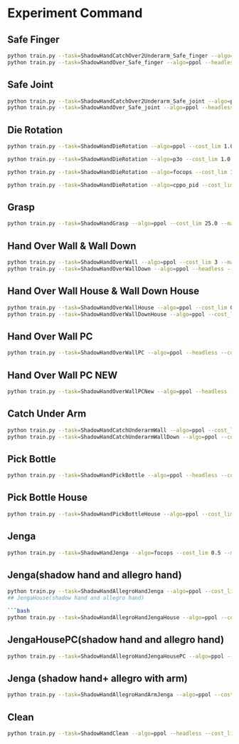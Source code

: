# Experiment Command

## Safe Finger

```bash
python train.py --task=ShadowHandCatchOver2Underarm_Safe_finger --algo=ppol --headless --cost_lim 25.0 --max_iterations=1000000 --rl_device=cuda:0
python train.py --task=ShadowHandOver_Safe_finger --algo=ppol --headless --cost_lim 25.0 --max_iterations=1000000 --rl_device=cuda:0
```

## Safe Joint

```bash
python train.py --task=ShadowHandCatchOver2Underarm_Safe_joint --algo=ppol --headless --cost_lim 25.0 --max_iterations=1000000 --rl_device=cuda:0
python train.py --task=ShadowHandOver_Safe_joint --algo=ppol --headless --cost_lim 25.0 --max_iterations=1000000 --rl_device=cuda:0
```

## Die Rotation

```bash
python train.py --task=ShadowHandDieRotation --algo=ppol --cost_lim 1.0 --max_iterations=1000000 --rl_device=cuda:0 --headless  --num_envs=2048

python train.py --task=ShadowHandDieRotation --algo=p3o --cost_lim 1.0 --max_iterations=1000000 --rl_device=cuda:1 --headless  --num_envs=2048

python train.py --task=ShadowHandDieRotation --algo=focops --cost_lim 1.0 --max_iterations=1000000 --rl_device=cuda:2 --headless  --num_envs=2048

python train.py --task=ShadowHandDieRotation --algo=cppo_pid --cost_lim 1.0 --max_iterations=1000000 --rl_device=cuda:3  --headless  --num_envs=2048
```

## Grasp

```bash
python train.py --task=ShadowHandGrasp --algo=ppol --cost_lim 25.0 --max_iterations=1000000 --rl_device=cuda:0 --debug --num_envs=1
```

## Hand Over Wall & Wall Down

```bash
python train.py --task=ShadowHandOverWall --algo=ppol --cost_lim 3 --max_iterations=1000000 --rl_device=cuda:0 --headless
python train.py --task=ShadowHandOverWallDown --algo=ppol --headless --cost_lim 3 --max_iterations=1000000 --rl_device=cuda:0
```

## Hand Over Wall House & Wall Down House

```bash
python train.py --task=ShadowHandOverWallHouse --algo=ppol --cost_lim 0.5 --max_iterations=1000000 --rl_device=cuda:0
python train.py --task=ShadowHandOverWallDownHouse --algo=ppol --cost_lim 0.5 --max_iterations=1000000 --rl_device=cuda:0 --num_envs=1
```

## Hand Over Wall PC

```bash
python train.py --task=ShadowHandOverWallPC --algo=ppol --headless --cost_lim 0.5 --max_iterations=1000000 --rl_device=cuda:0
```

## Hand Over Wall PC NEW

```bash
python train.py --task=ShadowHandOverWallPCNew --algo=ppol --headless --cost_lim 0.5 --max_iterations=1000000 --rl_device=cuda:7 --headless
```

## Catch Under Arm

```bash
python train.py --task=ShadowHandCatchUnderarmWall --algo=ppol --cost_lim 0.5 --max_iterations=1000000 --rl_device=cuda:0 --num_envs=2
python train.py --task=ShadowHandCatchUnderarmWallDown --algo=ppol --cost_lim 0.5 --max_iterations=1000000 --rl_device=cuda:0 --num_envs=2
```

## Pick Bottle

```bash
python train.py --task=ShadowHandPickBottle --algo=ppol --headless --cost_lim 13 --max_iterations=1000000 --rl_device=cuda:0
```

## Pick Bottle House

```bash
python train.py --task=ShadowHandPickBottleHouse --algo=ppol --cost_lim 0.5 --max_iterations=1000000 --rl_device=cuda:0
```

## Jenga

```bash
python train.py --task=ShadowHandJenga --algo=focops --cost_lim 0.5 --max_iterations=1000000 --rl_device=cuda:5 --headless
```

## Jenga(shadow hand and allegro hand)

```bash
python train.py --task=ShadowHandAllegroHandJenga --algo=ppol --cost_lim 0.5 --max_iterations=1000000 --rl_device=cuda:0 --num_envs=4
## JengaHouse(shadow hand and allegro hand)

```bash
python train.py --task=ShadowHandAllegroHandJengaHouse --algo=ppol --cost_lim 0.5 --max_iterations=10000 --rl_device=cuda:0 --num_envs=2
```

## JengaHousePC(shadow hand and allegro hand)

```bash
python train.py --task=ShadowHandAllegroHandJengaHousePC --algo=ppol --cost_lim 0.5 --max_iterations=10000 --rl_device=cuda:0 --num_envs=2 --headless
```

## Jenga (shadow hand+ allegro with arm)

```bash
python train.py --task=ShadowHandAllegroHandArmJenga --algo=ppol --cost_lim 0.5 --max_iterations=1000000 --rl_device=cuda:0 --num_envs=4
```

## Clean

```bash
python train.py --task=ShadowHandClean --algo=ppol --headless --cost_lim 100 --max_iterations=1000000 --rl_device=cuda:0
```
